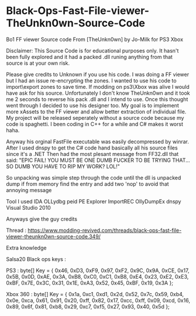 # Black-Ops-Fast-File-viewer-TheUnkn0wn-Source-Code
Bo1 FF viewer Source code From [TheUnkn0wn] by Jo-Milk for PS3 Xbox 

Disclaimer: This Source Code is for educational purposes only. It hasn't been fully explored and it had a packed .dll runing anything from that source is at your own risk.

Please give credits to Unknown if you use his code. I was doing a FF viewer but I had an issue re-encrypting the zones. 
I wanted to use his code to import\export zones to save time. If modding on ps3\Xbox was alive I would have ask for his source. 
Unfortunately I don't know TheUnkn0wn and it took me 2 seconds to reverse his pack .dll and I intend to use. Once this thought went through I decided to use his designer too.
My goal is to implement more xAssets to the FF viewer and allow better extraction of individual file. My project will be released seperately without a source code because
my code is spaghetti. I been coding in C++ for a while and C# makes it worst haha.

Anyway his orginal FastFile executable was easily decompressed by winrar.
After I used dnspy to get the C# code hand basically all his source files since it's a .NET
Then had the most plesant message from FF32.dll that said: "EPIC FAIL! YOU MUST BE ONE DUMB FUCKER TO BE TRYING THAT... SO DUMB YOU HAVE TO RIP MY WORK? LOL!"

So unpacking was simple step through the code until the dll is unpacked dump if from memory find the entry and add two 'nop' to avoid that annoying message

Tool I used 
IDA OLLydbg peid PE Explorer ImportREC OllyDumpEx dnspy
Visual Studio 2010

Anyways give the guy credits 

Thread : https://www.modding-revived.com/threads/black-ops-fast-file-viewer-theunkn0wn-source-code.349/


Extra knowledge 

Salsa20 Black ops keys :

PS3 :  byte[] Key = { 0x46, 0xD3, 0xF9, 0x97, 0xF2, 0x9C, 0x9A, 0xCE, 0x17, 0x5B, 0x0D, 0xAE, 0x3A, 0xB8, 0xC0, 0xC1, 0xB8, 0xE4, 0x23, 0xE2, 0xE3, 0xBF, 0x7E, 0x3C, 0x31, 0x1E, 0xA3, 0x52, 0x45, 0xBF, 0x19, 0x3A };

Xbox 360 : byte[] Key = { 0x1a, 0xc1, 0xd1, 0x2d, 0x52, 0x7c, 0x59, 0xb4, 0x0e, 0xca, 0x61, 0x91, 0x20, 0xff, 0x82, 0x17, 0xcc, 0xff, 0x09, 0xcd, 0x16, 0x89, 0x6f, 0x81, 0xb8, 0x29, 0xc7, 0xf5, 0x27, 0x93, 0x40, 0x5d };

